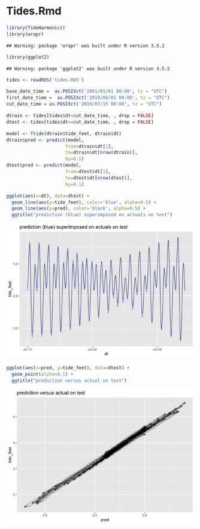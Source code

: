 Tides.Rmd
================

``` r
library(TideHarmonics)
library(wrapr)
```

    ## Warning: package 'wrapr' was built under R version 3.5.2

``` r
library(ggplot2)
```

    ## Warning: package 'ggplot2' was built under R version 3.5.2

``` r
tides <- readRDS('tides.RDS')
```

``` r
base_date_time =  as.POSIXct('2001/01/01 00:00', tz = "UTC")
first_date_time =  as.POSIXct('2019/06/01 00:00', tz = "UTC")
cut_date_time = as.POSIXct('2019/07/15 00:00', tz = "UTC")
```

``` r
dtrain <- tides[tides$dt<cut_date_time, , drop = FALSE]
dtest <- tides[tides$dt>=cut_date_time, , drop = FALSE]
```

``` r
model <- ftide(dtrain$tide_feet, dtrain$dt)
dtrain$pred <- predict(model,
                      from=dtrain$dt[1],
                      to=dtrain$dt[nrow(dtrain)],
                      by=0.1)
dtest$pred <- predict(model,
                      from=dtest$dt[1],
                      to=dtest$dt[nrow(dtest)],
                      by=0.1)
```

``` r
ggplot(aes(x=dt), data=dtest) +
  geom_line(aes(y=tide_feet), color='blue', alpha=0.5) + 
  geom_line(aes(y=pred), color='black', alpha=0.5) +
  ggtitle("prediction (blue) superimposed on actuals on test")
```

![](TidesR_files/figure-gfm/unnamed-chunk-6-1.png)<!-- -->

``` r
ggplot(aes(x=pred, y=tide_feet), data=dtest) +
  geom_point(alpha=0.1) + 
  ggtitle("prediction versus actual on test")
```

![](TidesR_files/figure-gfm/unnamed-chunk-7-1.png)<!-- -->
